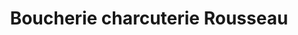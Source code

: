 ---
title: "Boucherie charcuterie Rousseau"
url: /bordeaux/boucherie-charcuterie-rousseau/
shop: boucherie
---
